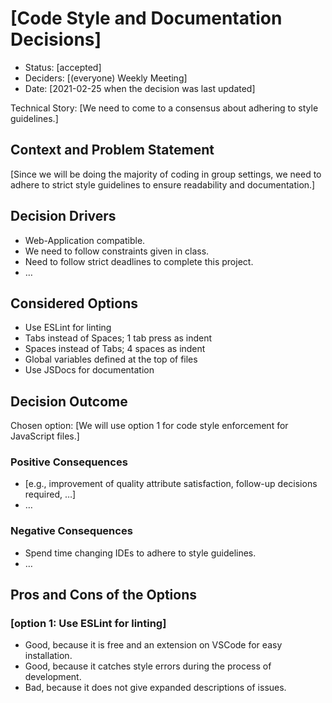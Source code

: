 # [Code Style and Documentation Decisions]

* Status: [accepted] <!-- optional -->
* Deciders: [(everyone) Weekly Meeting] <!-- optional -->
* Date: [2021-02-25 when the decision was last updated] <!-- optional -->

Technical Story: [We need to come to a consensus about adhering to style guidelines.] <!-- optional -->

## Context and Problem Statement

[Since we will be doing the majority of coding in group settings, we need to adhere to strict style guidelines to ensure readability and documentation.]

## Decision Drivers <!-- optional -->

* Web-Application compatible.
* We need to follow constraints given in class.
* Need to follow strict deadlines to complete this project.
* … <!-- numbers of drivers can vary -->

## Considered Options

* Use ESLint for linting
* Tabs instead of Spaces; 1 tab press as indent
* Spaces instead of Tabs; 4 spaces as indent
* Global variables defined at the top of files
* Use JSDocs for documentation


## Decision Outcome

Chosen option: [We will use option 1 for code style enforcement for JavaScript files.]
<br/>


### Positive Consequences <!-- optional -->

* [e.g., improvement of quality attribute satisfaction, follow-up decisions required, …]
* …

### Negative Consequences <!-- optional -->

* Spend time changing IDEs to adhere to style guidelines.
* …

## Pros and Cons of the Options <!-- optional -->

### [option 1: Use ESLint for linting]

* Good, because it is free and an extension on VSCode for easy installation.
* Good, because it catches style errors during the process of development.
* Bad, because it does not give expanded descriptions of issues.


<!-- markdownlint-disable-file MD013 -->
